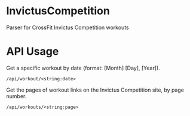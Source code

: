 # InvictusCompetition
Parser for CrossFit Invictus Competition workouts

# API Usage

Get a specific workout by date (format: [Month] [Day], [Year]).
```
/api/workout/<string:date>
```

Get the pages of workout links on the Invictus Competition site, by page number.
```
/api/workouts/<string:page>
```